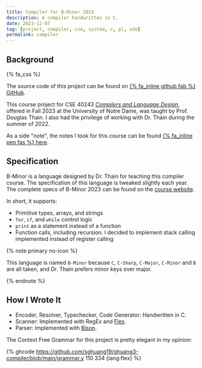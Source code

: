 ```yaml
---
title: Compiler for B-Minor 2023
description: A compiler handwritten in C.
date: 2023-12-07
tag: [project, compiler, cse, system, c, pl, sde]
permalink: compiler
---
```


## Background

{% fa_css %}

The source code of this project can be found on
[{% fa_inline github fab %} GitHub](https://github.com/sghuang19/ghuang3-compiler).

This course project for CSE 40243
[_Compilers and Language Design_](https://dthain.github.io/compilers-fa23/),
offered in Fall 2023 at the University of Notre Dame, was taught by Prof.
Douglas Thain. I also had the privilege of working with Dr. Thain during the
summer of 2022.

As a side "note", the notes I took for this course can be found [{% fa_inline
pen fas %} here](https://notes.sghuang.com/compilers-and-language-design).

## Specification

B-Minor is a language designed by Dr. Thain for teaching this compiler course.
The specification of this language is tweaked slightly each year. The complete
specs of B-Minor 2023 can be found on the
[course website](https://dthain.github.io/compilers-fa23/bminor).

In short, it supports:

- Primitive types, arrays, and strings
- `for`, `if`, and `while` control logic
- `print` as a statement instead of a function
- Function calls, including recursion. I decided to implement stack calling
  implemented instead of register calling

{% note primary no-icon %}

This language is named `B-Minor` because `C`, `C-Sharp`, `C-Major`, `C-Minor`
and `B` are all taken, and Dr. Thain prefers minor keys over major.

{% endnote %}

## How I Wrote It

- Encoder, Resolver, Typechecker, Code Generator: Handwritten in C.
- Scanner: Implemented with RegEx and [Flex](https://github.com/westes/flex).
- Parser: Implemented with [Bison](https://gnu.org/software/bison/).

The Context Free Grammar for this project is pretty elegant in my opinion:

{% ghcode
https://github.com/sghuang19/ghuang3-compiler/blob/main/grammar.y
110 334 {lang:flex} %}

